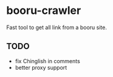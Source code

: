 # booru-crawler

Fast tool to get all link from a booru site.

## TODO

- fix Chinglish in comments
- better proxy support
